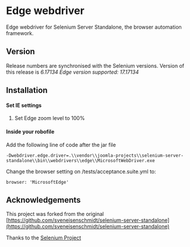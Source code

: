# Edge webdriver

Edge webdriver for Selenium Server Standalone, the browser automation framework.

## Version
Release numbers are synchronised with the Selenium versions.
Version of this release is *6.17134*
*Edge version supported: 17.17134*

## Installation

#### Set IE settings

1. Set Edge zoom level to 100%

#### Inside your robofile

Add the following line of code after the jar file

```
-Dwebdriver.edge.driver=.\\vendor\\joomla-projects\\selenium-server-standalone\\bin\\webdrivers\\edge\\MicrosoftWebDriver.exe
```

Change the browser setting on /tests/acceptance.suite.yml to:

```
browser: 'MicrosoftEdge'
```

## Acknowledgements
This project was forked from the original [https://github.com/sveneisenschmidt/selenium-server-standalone](https://github.com/sveneisenschmidt/selenium-server-standalone)

Thanks to the [Selenium Project](http://docs.seleniumhq.org/)
